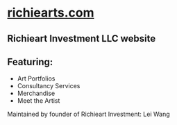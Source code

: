# [richiearts.com](http://richiearts.com/)

## Richieart Investment LLC website

## Featuring:

* Art Portfolios 
* Consultancy Services
* Merchandise 
* Meet the Artist

Maintained by founder of Richieart Investment: Lei Wang
